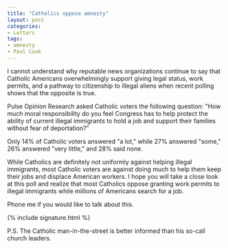 ```yaml
---
title: "Catholics oppose amnesty"
layout: post
categories:
- Letters
tags:
- amnesty
- Paul Cook
---
```


I cannot understand why reputable news organizations continue to say that Catholic Americans overwhelmingly support giving legal status, work permits, and a pathway to citizenship to illegal aliens when recent polling shows that the opposite is true.

Pulse Opinion Research asked Catholic voters the following question: "How much moral responsibility do you feel Congress has to help protect the ability of current illegal immigrants to hold a job and support their families without fear of deportation?"

Only 14% of Catholic voters answered "a lot," while 27% answered "some," 26% answered "very little," and 28% said none.

While Catholics are definitely not uniformly against helping illegal immigrants, most Catholic voters are against doing much to help them keep their jobs and displace American workers. I hope you will take a close look at this poll and realize that most Catholics oppose granting work permits to illegal immigrants while millions of Americans search for a job.

Phone me if you would like to talk about this.

{% include signature.html %}

P.S. The Catholic man-in-the-street is better informed than his so-call church leaders.